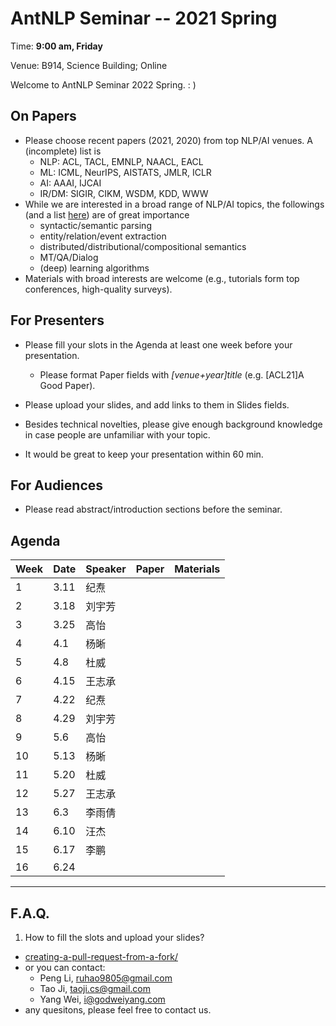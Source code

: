 # AntNLP Seminar -- 2021 Spring

Time: **9:00 am, Friday**

Venue: B914, Science Building; Online

Welcome to AntNLP Seminar 2022 Spring. : )

## On Papers

- Please choose recent papers (2021, 2020) from top NLP/AI venues. A (incomplete) list is
  - NLP: ACL, TACL, EMNLP, NAACL, EACL
  - ML: ICML, NeurIPS, AISTATS, JMLR, ICLR
  - AI: AAAI, IJCAI
  - IR/DM: SIGIR, CIKM, WSDM, KDD, WWW
- While we are interested in a broad range of NLP/AI topics, the followings (and a list [here](https://slack-files.com/T22T1UP8Q-FLT6K0WDV-c037db5283)) are of great importance
  - syntactic/semantic parsing
  - entity/relation/event extraction
  - distributed/distributional/compositional semantics
  - MT/QA/Dialog
  - (deep) learning algorithms
- Materials with broad interests are welcome (e.g., tutorials form top conferences, high-quality surveys).

## For Presenters

- Please fill your slots in the Agenda at least one week before your presentation.

  - Please format Paper fields with *[venue+year]title* (e.g. [ACL21]A Good Paper).
- Please upload your slides, and add links to them in Slides fields.
  
- Besides technical novelties, please give enough background knowledge in case people are unfamiliar with your topic.

- It would be great to keep your presentation within 60 min.

## For Audiences

- Please read abstract/introduction sections before the seminar.

## Agenda

| Week | Date | Speaker | Paper | Materials |
| ---- | ---- | ------- | ----- | --------- |
| 1    | 3.11 | 纪焘    |       |           |
| 2    | 3.18 | 刘宇芳  |       |           |
| 3    | 3.25 | 高怡    |       |           |
| 4    | 4.1  | 杨晰    |       |           |
| 5    | 4.8  | 杜威    |       |           |
| 6    | 4.15 | 王志承  |       |           |
| 7    | 4.22 | 纪焘    |       |           |
| 8    | 4.29 | 刘宇芳  |       |           |
| 9    | 5.6  | 高怡    |       |           |
| 10   | 5.13 | 杨晰    |       |           |
| 11   | 5.20 | 杜威    |       |           |
| 12   | 5.27 | 王志承  |       |           |
| 13   | 6.3  | 李雨倩  |       |           |
| 14   | 6.10 | 汪杰    |       |           |
| 15   | 6.17 | 李鹏    |       |           |
| 16   | 6.24 |         |       |           |

------

## F.A.Q.

1. How to fill the slots and upload your slides?

- [creating-a-pull-request-from-a-fork/](https://help.github.com/articles/creating-a-pull-request-from-a-fork/)
- or you can contact:
  - Peng Li, [ruhao9805@gmail.com](mailto:ruhao9805@gmail.com)
  - Tao Ji, [taoji.cs@gmail.com](mailto:taoji.cs@gmail.com)
  - Yang Wei, [i@godweiyang.com](mailto:i@godweiyang.com)
- any quesitons, please feel free to contact us.
